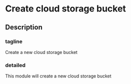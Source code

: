# Create cloud storage bucket

## Description

### tagline

Create a new cloud storage bucket

### detailed

This module will create a new cloud storage bucket
